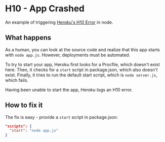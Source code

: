 # H10 - App Crashed

An example of triggering [Heroku's H10 Error](https://devcenter.heroku.com/articles/error-codes#h10-app-crashed) in node.

## What happens

As a human, you can look at the source code and realize that this app starts with `node app.js`.
However, deployments must be automated.

To try to start your app, Heroku first looks for a Procfile, which doesn't exist here.
Then, it checks for a `start` script in package.json, which also doesn't exist.
Finally, it tries to run the default start script, which is `node server.js`, which fails.

Having been unable to start the app, Heroku logs an H10 error.

## How to fix it

The fix is easy - provide a `start` script in package.json:

```json
"scripts": {
  "start": "node app.js"
}
```
